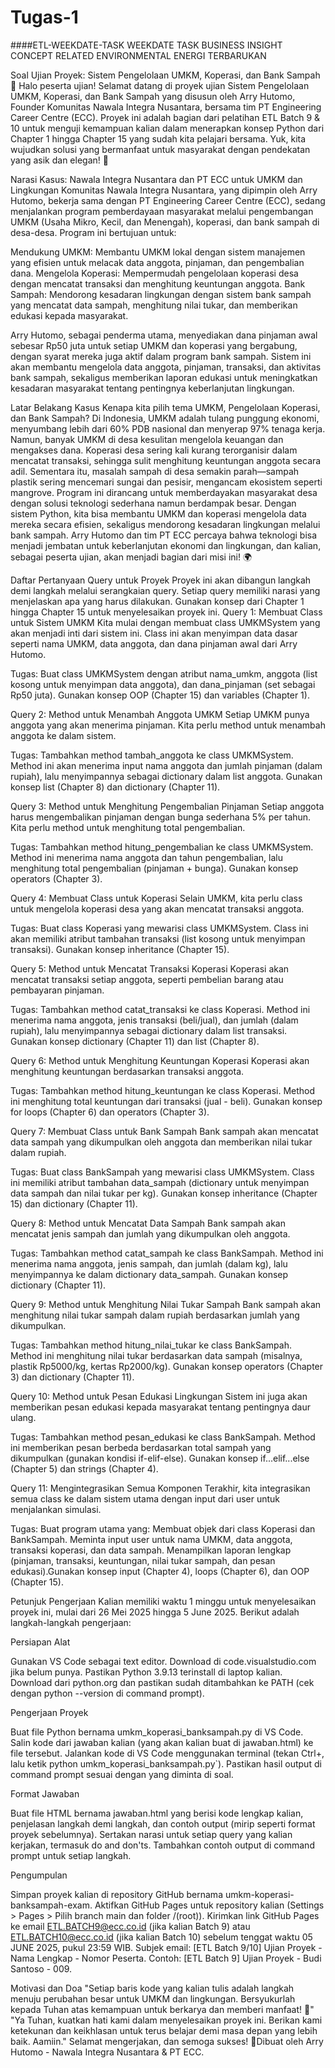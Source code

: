 # Tugas-1

####ETL-WEEKDATE-TASK
WEEKDATE TASK BUSINESS INSIGHT CONCEPT RELATED ENVIRONMENTAL ENERGI TERBARUKAN

Soal Ujian Proyek: Sistem Pengelolaan UMKM, Koperasi, dan Bank Sampah 🌟 Halo peserta ujian! Selamat datang di proyek ujian Sistem Pengelolaan UMKM, Koperasi, dan Bank Sampah yang disusun oleh Arry Hutomo, Founder Komunitas Nawala Integra Nusantara, bersama tim PT Engineering Career Centre (ECC). Proyek ini adalah bagian dari pelatihan ETL Batch 9 & 10 untuk menguji kemampuan kalian dalam menerapkan konsep Python dari Chapter 1 hingga Chapter 15 yang sudah kita pelajari bersama. Yuk, kita wujudkan solusi yang bermanfaat untuk masyarakat dengan pendekatan yang asik dan elegan! 🚀

Narasi Kasus: Nawala Integra Nusantara dan PT ECC untuk UMKM dan Lingkungan Komunitas Nawala Integra Nusantara, yang dipimpin oleh Arry Hutomo, bekerja sama dengan PT Engineering Career Centre (ECC), sedang menjalankan program pemberdayaan masyarakat melalui pengembangan UMKM (Usaha Mikro, Kecil, dan Menengah), koperasi, dan bank sampah di desa-desa. Program ini bertujuan untuk:

Mendukung UMKM: Membantu UMKM lokal dengan sistem manajemen yang efisien untuk melacak data anggota, pinjaman, dan pengembalian dana. Mengelola Koperasi: Mempermudah pengelolaan koperasi desa dengan mencatat transaksi dan menghitung keuntungan anggota. Bank Sampah: Mendorong kesadaran lingkungan dengan sistem bank sampah yang mencatat data sampah, menghitung nilai tukar, dan memberikan edukasi kepada masyarakat.

Arry Hutomo, sebagai penderma utama, menyediakan dana pinjaman awal sebesar Rp50 juta untuk setiap UMKM dan koperasi yang bergabung, dengan syarat mereka juga aktif dalam program bank sampah. Sistem ini akan membantu mengelola data anggota, pinjaman, transaksi, dan aktivitas bank sampah, sekaligus memberikan laporan edukasi untuk meningkatkan kesadaran masyarakat tentang pentingnya keberlanjutan lingkungan.

Latar Belakang Kasus Kenapa kita pilih tema UMKM, Pengelolaan Koperasi, dan Bank Sampah? Di Indonesia, UMKM adalah tulang punggung ekonomi, menyumbang lebih dari 60% PDB nasional dan menyerap 97% tenaga kerja. Namun, banyak UMKM di desa kesulitan mengelola keuangan dan mengakses dana. Koperasi desa sering kali kurang terorganisir dalam mencatat transaksi, sehingga sulit menghitung keuntungan anggota secara adil. Sementara itu, masalah sampah di desa semakin parah—sampah plastik sering mencemari sungai dan pesisir, mengancam ekosistem seperti mangrove. Program ini dirancang untuk memberdayakan masyarakat desa dengan solusi teknologi sederhana namun berdampak besar. Dengan sistem Python, kita bisa membantu UMKM dan koperasi mengelola data mereka secara efisien, sekaligus mendorong kesadaran lingkungan melalui bank sampah. Arry Hutomo dan tim PT ECC percaya bahwa teknologi bisa menjadi jembatan untuk keberlanjutan ekonomi dan lingkungan, dan kalian, sebagai peserta ujian, akan menjadi bagian dari misi ini! 🌍

Daftar Pertanyaan Query untuk Proyek Proyek ini akan dibangun langkah demi langkah melalui serangkaian query. Setiap query memiliki narasi yang menjelaskan apa yang harus dilakukan. Gunakan konsep dari Chapter 1 hingga Chapter 15 untuk menyelesaikan proyek ini. Query 1: Membuat Class untuk Sistem UMKM Kita mulai dengan membuat class UMKMSystem yang akan menjadi inti dari sistem ini. Class ini akan menyimpan data dasar seperti nama UMKM, data anggota, dan dana pinjaman awal dari Arry Hutomo.

Tugas: Buat class UMKMSystem dengan atribut nama_umkm, anggota (list kosong untuk menyimpan data anggota), dan dana_pinjaman (set sebagai Rp50 juta). Gunakan konsep OOP (Chapter 15) dan variables (Chapter 1).

Query 2: Method untuk Menambah Anggota UMKM Setiap UMKM punya anggota yang akan menerima pinjaman. Kita perlu method untuk menambah anggota ke dalam sistem.

Tugas: Tambahkan method tambah_anggota ke class UMKMSystem. Method ini akan menerima input nama anggota dan jumlah pinjaman (dalam rupiah), lalu menyimpannya sebagai dictionary dalam list anggota. Gunakan konsep list (Chapter 8) dan dictionary (Chapter 11).

Query 3: Method untuk Menghitung Pengembalian Pinjaman Setiap anggota harus mengembalikan pinjaman dengan bunga sederhana 5% per tahun. Kita perlu method untuk menghitung total pengembalian.

Tugas: Tambahkan method hitung_pengembalian ke class UMKMSystem. Method ini menerima nama anggota dan tahun pengembalian, lalu menghitung total pengembalian (pinjaman + bunga). Gunakan konsep operators (Chapter 3).

Query 4: Membuat Class untuk Koperasi Selain UMKM, kita perlu class untuk mengelola koperasi desa yang akan mencatat transaksi anggota.

Tugas: Buat class Koperasi yang mewarisi class UMKMSystem. Class ini akan memiliki atribut tambahan transaksi (list kosong untuk menyimpan transaksi). Gunakan konsep inheritance (Chapter 15).

Query 5: Method untuk Mencatat Transaksi Koperasi Koperasi akan mencatat transaksi setiap anggota, seperti pembelian barang atau pembayaran pinjaman.

Tugas: Tambahkan method catat_transaksi ke class Koperasi. Method ini menerima nama anggota, jenis transaksi (beli/jual), dan jumlah (dalam rupiah), lalu menyimpannya sebagai dictionary dalam list transaksi. Gunakan konsep dictionary (Chapter 11) dan list (Chapter 8).

Query 6: Method untuk Menghitung Keuntungan Koperasi Koperasi akan menghitung keuntungan berdasarkan transaksi anggota.

Tugas: Tambahkan method hitung_keuntungan ke class Koperasi. Method ini menghitung total keuntungan dari transaksi (jual - beli). Gunakan konsep for loops (Chapter 6) dan operators (Chapter 3).

Query 7: Membuat Class untuk Bank Sampah Bank sampah akan mencatat data sampah yang dikumpulkan oleh anggota dan memberikan nilai tukar dalam rupiah.

Tugas: Buat class BankSampah yang mewarisi class UMKMSystem. Class ini memiliki atribut tambahan data_sampah (dictionary untuk menyimpan data sampah dan nilai tukar per kg). Gunakan konsep inheritance (Chapter 15) dan dictionary (Chapter 11).

Query 8: Method untuk Mencatat Data Sampah Bank sampah akan mencatat jenis sampah dan jumlah yang dikumpulkan oleh anggota.

Tugas: Tambahkan method catat_sampah ke class BankSampah. Method ini menerima nama anggota, jenis sampah, dan jumlah (dalam kg), lalu menyimpannya ke dalam dictionary data_sampah. Gunakan konsep dictionary (Chapter 11).

Query 9: Method untuk Menghitung Nilai Tukar Sampah Bank sampah akan menghitung nilai tukar sampah dalam rupiah berdasarkan jumlah yang dikumpulkan.

Tugas: Tambahkan method hitung_nilai_tukar ke class BankSampah. Method ini menghitung nilai tukar berdasarkan data sampah (misalnya, plastik Rp5000/kg, kertas Rp2000/kg). Gunakan konsep operators (Chapter 3) dan dictionary (Chapter 11).

Query 10: Method untuk Pesan Edukasi Lingkungan Sistem ini juga akan memberikan pesan edukasi kepada masyarakat tentang pentingnya daur ulang.

Tugas: Tambahkan method pesan_edukasi ke class BankSampah. Method ini memberikan pesan berbeda berdasarkan total sampah yang dikumpulkan (gunakan kondisi if-elif-else). Gunakan konsep if...elif...else (Chapter 5) dan strings (Chapter 4).

Query 11: Mengintegrasikan Semua Komponen Terakhir, kita integrasikan semua class ke dalam sistem utama dengan input dari user untuk menjalankan simulasi.

Tugas: Buat program utama yang: Membuat objek dari class Koperasi dan BankSampah. Meminta input user untuk nama UMKM, data anggota, transaksi koperasi, dan data sampah. Menampilkan laporan lengkap (pinjaman, transaksi, keuntungan, nilai tukar sampah, dan pesan edukasi).Gunakan konsep input (Chapter 4), loops (Chapter 6), dan OOP (Chapter 15).

Petunjuk Pengerjaan Kalian memiliki waktu 1 minggu untuk menyelesaikan proyek ini, mulai dari 26 Mei 2025 hingga 5 June 2025. Berikut adalah langkah-langkah pengerjaan:

Persiapan Alat

Gunakan VS Code sebagai text editor. Download di code.visualstudio.com jika belum punya. Pastikan Python 3.9.13 terinstall di laptop kalian. Download dari python.org dan pastikan sudah ditambahkan ke PATH (cek dengan python --version di command prompt).

Pengerjaan Proyek

Buat file Python bernama umkm_koperasi_banksampah.py di VS Code. Salin kode dari jawaban kalian (yang akan kalian buat di jawaban.html) ke file tersebut. Jalankan kode di VS Code menggunakan terminal (tekan Ctrl+, lalu ketik python umkm_koperasi_banksampah.py`). Pastikan hasil output di command prompt sesuai dengan yang diminta di soal.

Format Jawaban

Buat file HTML bernama jawaban.html yang berisi kode lengkap kalian, penjelasan langkah demi langkah, dan contoh output (mirip seperti format proyek sebelumnya). Sertakan narasi untuk setiap query yang kalian kerjakan, termasuk do and don'ts. Tambahkan contoh output di command prompt untuk setiap langkah.

Pengumpulan

Simpan proyek kalian di repository GitHub bernama umkm-koperasi-banksampah-exam. Aktifkan GitHub Pages untuk repository kalian (Settings > Pages > Pilih branch main dan folder /(root)). Kirimkan link GitHub Pages ke email ETL.BATCH9@ecc.co.id (jika kalian Batch 9) atau ETL.BATCH10@ecc.co.id (jika kalian Batch 10) sebelum tenggat waktu 05 JUNE 2025, pukul 23:59 WIB. Subjek email: [ETL Batch 9/10] Ujian Proyek - Nama Lengkap - Nomor Peserta. Contoh: [ETL Batch 9] Ujian Proyek - Budi Santoso - 009.

Motivasi dan Doa "Setiap baris kode yang kalian tulis adalah langkah menuju perubahan besar untuk UMKM dan lingkungan. Bersyukurlah kepada Tuhan atas kemampuan untuk berkarya dan memberi manfaat! 🌟" "Ya Tuhan, kuatkan hati kami dalam menyelesaikan proyek ini. Berikan kami ketekunan dan keikhlasan untuk terus belajar demi masa depan yang lebih baik. Aamiin." Selamat mengerjakan, dan semoga sukses! 🚀Dibuat oleh Arry Hutomo - Nawala Integra Nusantara & PT ECC.
